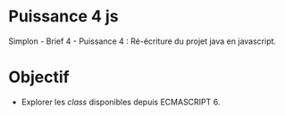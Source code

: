 # Puissance 4 js
Simplon - Brief 4 - Puissance 4 : Ré-écriture du projet java en javascript.

# Objectif #
- Explorer les *class* disponibles depuis ECMASCRIPT 6.

